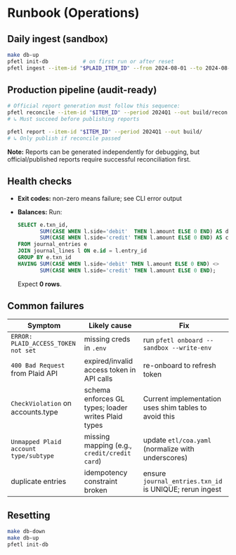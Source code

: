 # Runbook (Operations)

## Daily ingest (sandbox)
```bash
make db-up
pfetl init-db           # on first run or after reset
pfetl ingest --item-id "$PLAID_ITEM_ID" --from 2024-08-01 --to 2024-08-31
```

## Production pipeline (audit-ready)
```bash
# Official report generation must follow this sequence:
pfetl reconcile --item-id "$ITEM_ID" --period 2024Q1 --out build/recon.json
# ↳ Must succeed before publishing reports

pfetl report --item-id "$ITEM_ID" --period 2024Q1 --out build/
# ↳ Only publish if reconcile passed
```

**Note:** Reports can be generated independently for debugging, but official/published reports require successful reconciliation first.

## Health checks

* **Exit codes:** non-zero means failure; see CLI error output
* **Balances:** Run:

  ```sql
  SELECT e.txn_id,
         SUM(CASE WHEN l.side='debit'  THEN l.amount ELSE 0 END) AS debits,
         SUM(CASE WHEN l.side='credit' THEN l.amount ELSE 0 END) AS credits
  FROM journal_entries e
  JOIN journal_lines l ON e.id = l.entry_id
  GROUP BY e.txn_id
  HAVING SUM(CASE WHEN l.side='debit' THEN l.amount ELSE 0 END) <>
         SUM(CASE WHEN l.side='credit' THEN l.amount ELSE 0 END);
  ```

  Expect **0 rows**.

## Common failures

| Symptom                               | Likely cause                                        | Fix                                                     |
| ------------------------------------- | --------------------------------------------------- | ------------------------------------------------------- |
| `ERROR: PLAID_ACCESS_TOKEN not set`        | missing creds in `.env`                             | run `pfetl onboard --sandbox --write-env`               |
| `400 Bad Request` from Plaid API      | expired/invalid access token in API calls          | re-onboard to refresh token                             |
| `CheckViolation` on accounts.type     | schema enforces GL types; loader writes Plaid types | Current implementation uses shim tables to avoid this   |
| `Unmapped Plaid account type/subtype` | missing mapping (e.g., `credit/credit card`)        | update `etl/coa.yaml` (normalize with underscores)      |
| duplicate entries                     | idempotency constraint broken                       | ensure `journal_entries.txn_id` is UNIQUE; rerun ingest |

## Resetting

```bash
make db-down
make db-up
pfetl init-db
```